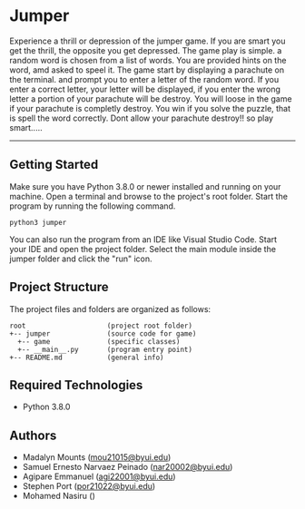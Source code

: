 # Jumper
Experience a thrill or depression of the jumper game. If you are smart you get the thrill, the opposite you get depressed.
The game play is simple. a random word is chosen from a list of words. You are provided hints on the word, amd asked to speel it. The game start by displaying a parachute on the terminal. and prompt you to enter a letter of the random word. If you enter a correct letter, your letter will be displayed, if you enter the wrong letter a portion of your parachute will be destroy. You will loose in the game if your parachute is completly destroy. You win if you solve the puzzle, that is spell the word correctly.
Dont allow your parachute destroy!! so play smart.....

---
## Getting Started
Make sure you have Python 3.8.0 or newer installed and running on your machine. Open a terminal and browse to the project's root folder. Start the program by running the following command.
```
python3 jumper
```
You can also run the program from an IDE like Visual Studio Code. Start your IDE and open the project folder. Select the main module inside the jumper folder and click the "run" icon.

## Project Structure
The project files and folders are organized as follows:
```
root                    (project root folder)
+-- jumper              (source code for game)
  +-- game              (specific classes)
  +-- __main__.py       (program entry point)
+-- README.md           (general info)
```

## Required Technologies
* Python 3.8.0

## Authors
* Madalyn Mounts (mou21015@byui.edu)
* Samuel Ernesto Narvaez Peinado (nar20002@byui.edu)
* Agipare Emmanuel (agi22001@byui.edu)
* Stephen Port (por21022@byui.edu)
* Mohamed Nasiru ()
